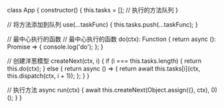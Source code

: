 class App {
  constructor() {
    this.tasks = []; // 执行的方法队列
  }
  
  // 将方法添加到队列
  use(...taskFunc) {
    this.tasks.push(...taskFunc);
  }
  
  // 最中心执行的函数
  // 最中心执行的函数
  do(ctx): Function {
    return async (): Promise<void> => {
      console.log('do');
    };
  }
  
  // 创建洋葱模型
  createNext(ctx, i) {
    if (i === this.tasks.length) {
      return this.do(ctx);
    } else {
      return async () => {
        return await this.tasks[i](ctx, this.dispatch(ctx, i + 1));
      };
    }
  }
  
  // 执行方法
  async run(ctx) {
    await this.createNext(Object.assign({}, ctx), 0)();
  }
}